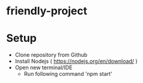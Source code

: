 # friendly-project

# Setup
- Clone repository from Github
- Install Nodejs ( https://nodejs.org/en/download/ )
- Open new terminal/IDE
  - Run following command 'npm start'